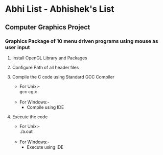 # Abhi List - Abhishek's List

## Computer Graphics Project

### Graphics Package of 10 menu driven programs using mouse as user input

1. Install OpenGL Library and Packages

2. Configure Path of all header files

3. Compile the C code using Standard GCC Compiler
		
	- For Unix:-<br>
		gcc cg.c<br><br>
	- For Windows:-<br>
		- Compile using IDE

4. Execute the code 

	- For Unix:-<br>
		./a.out <br><br>
	- For Windows:-<br>
		- Execute using IDE
